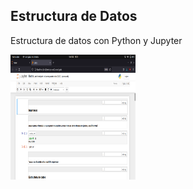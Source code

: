 <h2>Estructura de Datos</h2>

<p>Estructura de datos con Python y Jupyter</p>

<p aling="center">
    <img height="200px" width="200px" src="./assetsGithub/cap_one.png" alt="casp">
</p>
